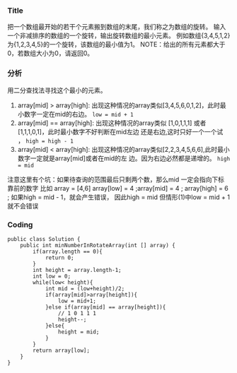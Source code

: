 ### Title

把一个数组最开始的若干个元素搬到数组的末尾，我们称之为数组的旋转。 输入一个非减排序的数组的一个旋转，输出旋转数组的最小元素。 例如数组{3,4,5,1,2}为{1,2,3,4,5}的一个旋转，该数组的最小值为1。 NOTE：给出的所有元素都大于0，若数组大小为0，请返回0。


### 分析
用二分查找法寻找这个最小的元素。



1. array[mid] > array[high]:
出现这种情况的array类似[3,4,5,6,0,1,2]，此时最小数字一定在mid的右边。
`low = mid + 1`
2. 
   array[mid] == array[high]:
出现这种情况的array类似 [1,0,1,1,1] 或者[1,1,1,0,1]，此时最小数字不好判断在mid左边
还是右边,这时只好一个一个试 ，
`high = high - 1`
3. array[mid] < array[high]:
出现这种情况的array类似[2,2,3,4,5,6,6],此时最小数字一定就是array[mid]或者在mid的左
边。因为右边必然都是递增的。
`high = mid`

注意这里有个坑：如果待查询的范围最后只剩两个数，那么mid 一定会指向下标靠前的数字
比如 array = [4,6]
array[low] = 4 ;array[mid] = 4 ; array[high] = 6 ;
如果high = mid - 1，就会产生错误， 因此high = mid
但情形(1)中low = mid + 1就不会错误

### Coding 
```
public class Solution {
    public int minNumberInRotateArray(int [] array) {
        if(array.length == 0){
            return 0;
        }
        int height = array.length-1;
        int low = 0;
        while(low< height){
            int mid = (low+height)/2;
            if(array[mid]>array[height]){
                low = mid+1;
            }else if(array[mid] == array[height]){
                // 1 0 1 1 1
                height--;
            }else{
                height = mid;
            }
        }
        return array[low];
    }
}
```